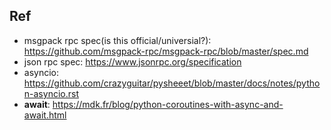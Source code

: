 ## Ref
* msgpack rpc spec(is this official/universial?): https://github.com/msgpack-rpc/msgpack-rpc/blob/master/spec.md
* json rpc spec: https://www.jsonrpc.org/specification
* asyncio: https://github.com/crazyguitar/pysheeet/blob/master/docs/notes/python-asyncio.rst
* __await__: https://mdk.fr/blog/python-coroutines-with-async-and-await.html